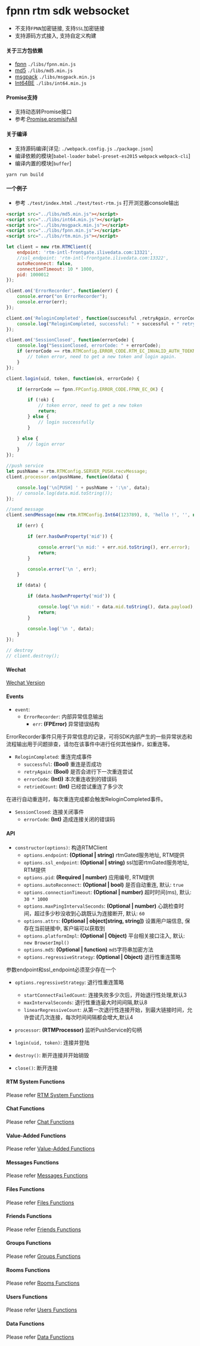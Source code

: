 # fpnn rtm sdk websocket #

* 不支持`FPNN`加密链接, 支持`SSL`加密链接
* 支持源码方式接入, 支持自定义构建

#### 关于三方包依赖 ####
* [fpnn](https://github.com/highras/fpnn-sdk-webjs) `./libs/fpnn.min.js`
* [md5](https://github.com/emn178/js-md5) `./libs/md5.min.js`
* [msgpack](https://github.com/kawanet/msgpack-lite) `./libs/msgpack.min.js`
* [Int64BE](https://github.com/kawanet/int64-buffer) `./libs/int64.min.js`

#### Promise支持 ####
* 支持动态转Promise接口
* 参考:[Promise.promisifyAll](http://bluebirdjs.com/docs/api/promise.promisifyall.html)

#### 关于编译 ####
* 支持源码编译[详见: `./webpack.config.js` `./package.json`]
* 编译依赖的模块[`babel-loader` `babel-preset-es2015` `webpack` `webpack-cli`]
* 编译内置的模块[`buffer`]
```
yarn run build
```

#### 一个例子 ####
* 参考 `./test/index.html` `./test/test-rtm.js` 打开浏览器console输出

```html
<script src="../libs/md5.min.js"></script>
<script src="../libs/int64.min.js"></script>
<script src="../libs/msgpack.min.js"></script>
<script src="../libs/fpnn.min.js"></script>
<script src="../libs/rtm.min.js"></script>
```

```javascript
let client = new rtm.RTMClient({ 
    endpoint: 'rtm-intl-frontgate.ilivedata.com:13321',
    //ssl_endpoint: 'rtm-intl-frontgate.ilivedata.com:13322',
    autoReconnect: false,
    connectionTimeout: 10 * 1000,
    pid: 1000012
});

client.on('ErrorRecorder', function(err) {
    console.error("on ErrorRecorder");
    console.error(err);
});

client.on('ReloginCompleted', function(successful ,retryAgain, errorCode, retriedCount) {
    console.log("ReloginCompleted, successful: " + successful + " retryAgain: " + retryAgain + " errorCode: " + errorCode + " retriedCount: " + retriedCount);
});

client.on('SessionClosed', function(errorCode) {
    console.log("SessionClosed, errorCode: " + errorCode);
    if (errorCode == rtm.RTMConfig.ERROR_CODE.RTM_EC_INVALID_AUTH_TOEKN) {
        // token error, need to get a new token and login again.
    }
});

client.login(uid, token, function(ok, errorCode) {

    if (errorCode == fpnn.FPConfig.ERROR_CODE.FPNN_EC_OK) {

        if (!ok) {
            // token error, need to get a new token
            return;
        } else {
            // login successfully
        }

    } else {
        // login error
    }
});

//push service
let pushName = rtm.RTMConfig.SERVER_PUSH.recvMessage;
client.processor.on(pushName, function(data) {

    console.log('\n[PUSH] ' + pushName + ':\n', data);
    // console.log(data.mid.toString());
});

//send message 
client.sendMessage(new rtm.RTMConfig.Int64(123789), 8, 'hello !', '', new rtm.RTMConfig.Int64(0), 10 * 1000, function(err, data) {

    if (err) {

        if (err.hasOwnProperty('mid')) {

            console.error('\n mid:' + err.mid.toString(), err.error);
            return;
        }

        console.error('\n ', err);
    }

    if (data) {

        if (data.hasOwnProperty('mid')) {

            console.log('\n mid:' + data.mid.toString(), data.payload);
            return;
        }

        console.log('\n ', data);
    }
});

// destroy
// client.destroy();
```

#### Wechat ####
[Wechat Version](README-WECHAT.md)

#### Events ####

* `event`:
    * `ErrorRecorder`: 内部异常信息输出
        * `err`: **(FPError)** 异常错误结构
    
ErrorRecorder事件只用于异常信息的记录，可将SDK内部产生的一些异常状态和流程输出用于问题排查，请勿在该事件中进行任何其他操作，如重连等。

* `ReloginCompleted`: 重连完成事件
    * `successful`: **(Bool)** 重连是否成功
    * `retryAgain`: **(Bool)** 是否会进行下一次重连尝试
    * `errorCode`: **(Int))** 本次重连收到的错误码
    * `retriedCount`: **(Int)** 已经尝试重连了多少次

在进行自动重连时，每次重连完成都会触发ReloginCompleted事件。

* `SessionClosed`: 连接关闭事件
    * `errorCode`: **(Int)** 造成连接关闭的错误码

#### API ####
* `constructor(options)`: 构造RTMClient
    * `options.endpoint`: **(Optional | string)** rtmGated服务地址, RTM提供
    * `options.ssl_endpoint`: **(Optional | string)** ssl加密rtmGated服务地址, RTM提供
    * `options.pid`: **(Required | number)** 应用编号, RTM提供
    * `options.autoReconnect`: **(Optional | bool)** 是否自动重连, 默认: `true`
    * `options.connectionTimeout`: **(Optional | number)** 超时时间(ms), 默认: `30 * 1000`
    * `options.maxPingIntervalSeconds`: **(Optional | number)** 心跳检查时间，超过多少秒没收到心跳既认为连接断开, 默认: `60`
    * `options.attrs`: **(Optional | object[string, string])** 设置用户端信息, 保存在当前链接中, 客户端可以获取到
    * `options.platformImpl`: **(Optional | Object)** 平台相关接口注入, 默认: `new BrowserImpl()`
    * `options.md5`: **(Optional | function)** `md5`字符串加密方法
    * `options.regressiveStrategy`: **(Optional | Object)** 退行性重连策略

参数endpoint和ssl_endpoint必须至少存在一个

* `options.regressiveStrategy`: 退行性重连策略
    * `startConnectFailedCount`: 连接失败多少次后，开始退行性处理,默认3
    * `maxIntervalSeconds`: 退行性重连最大时间间隔,默认8
    * `linearRegressiveCount`: 从第一次退行性连接开始，到最大链接时间，允许尝试几次连接，每次时间间隔都会增大,默认4

* `processor`: **(RTMProcessor)** 监听PushService的句柄

* `login(uid, token)`: 连接并登陆 

* `destroy()`: 断开连接并开始销毁

* `close()`: 断开连接

#### RTM System Functions

Please refer [RTM System Functions](docs/System.md)

#### Chat Functions

Please refer [Chat Functions](docs/Chat.md)

#### Value-Added Functions

Please refer [Value-Added Functions](docs/ValueAdded.md)

#### Messages Functions

Please refer [Messages Functions](docs/Messages.md)

#### Files Functions

Please refer [Files Functions](docs/Files.md)

#### Friends Functions

Please refer [Friends Functions](docs/Friends.md)

#### Groups Functions

Please refer [Groups Functions](docs/Groups.md)

#### Rooms Functions

Please refer [Rooms Functions](docs/Rooms.md)

#### Users Functions

Please refer [Users Functions](docs/Users.md)

#### Data Functions

Please refer [Data Functions](docs/Data.md)
